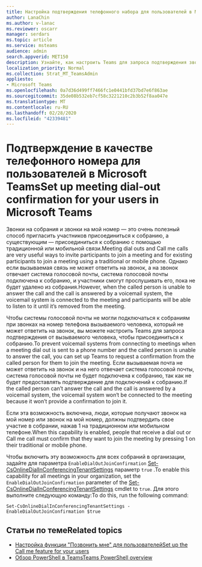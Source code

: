 ```yaml
---
title: Настройка подтверждения телефонного набора для пользователей в Microsoft Teams
author: LanaChin
ms.author: v-lanac
ms.reviewer: oscarr
manager: serdars
ms.topic: article
ms.service: msteams
audience: admin
search.appverid: MET150
description: Узнайте, как настроить Teams для запроса подтверждения звонка, чтобы системы голосовой почты не могли подключаться к собраниям, когда вызываемая связь не может ответить на звонок.
localization_priority: Normal
ms.collection: Strat_MT_TeamsAdmin
appliesto:
- Microsoft Teams
ms.openlocfilehash: 0a7d36d499ff7466fc1e0441bfd37bd7e6f863ae
ms.sourcegitcommit: 35de08b532eb7cf58c3221210c2b3b52f8aa047e
ms.translationtype: MT
ms.contentlocale: ru-RU
ms.lasthandoff: 02/28/2020
ms.locfileid: "42339481"
---
```

# <a name="set-up-meeting-dial-out-confirmation-for-your-users-in-microsoft-teams"></a><span data-ttu-id="327b1-103">Подтверждение в качестве телефонного номера для пользователей в Microsoft Teams</span><span class="sxs-lookup"><span data-stu-id="327b1-103">Set up meeting dial-out confirmation for your users in Microsoft Teams</span></span>

<span data-ttu-id="327b1-104">Звонки на собрания и звонки на мой номер — это очень полезный способ пригласить участников присоединиться к собранию, а существующим — присоединиться к собранию с помощью традиционной или мобильной связи.</span><span class="sxs-lookup"><span data-stu-id="327b1-104">Meeting dial outs and Call me calls are very useful ways to invite participants to join a meeting and for existing participants to join a meeting using a traditional or mobile phone.</span></span> <span data-ttu-id="327b1-105">Однако если вызываемая связь не может ответить на звонок, а на звонок отвечает система голосовой почты, система голосовой почты подключена к собранию, и участники смогут прослушивать его, пока не будет удалено из собрания.</span><span class="sxs-lookup"><span data-stu-id="327b1-105">However, when the called person is unable to answer the call and the call is answered by a voicemail system, the voicemail system is connected to the meeting and participants will be able to listen to it until it’s removed from the meeting.</span></span>

<span data-ttu-id="327b1-106">Чтобы системы голосовой почты не могли подключаться к собраниям при звонках на номер телефона вызываемого человека, который не может ответить на звонок, вы можете настроить Teams для запроса подтверждения от вызываемого человека, чтобы присоединиться к собранию.</span><span class="sxs-lookup"><span data-stu-id="327b1-106">To prevent voicemail systems from connecting to meetings when a meeting dial out is sent to a phone number and the called person is unable to answer the call, you can set up Teams to request a confirmation from the called person for them to join the meeting.</span></span> <span data-ttu-id="327b1-107">Если вызываемая почта не может ответить на звонок и на него отвечает система голосовой почты, система голосовой почты не будет подключена к собранию, так как не будет предоставлять подтверждение для подключений к собранию.</span><span class="sxs-lookup"><span data-stu-id="327b1-107">If the called person can’t answer the call and the call is answered by a voicemail system, the voicemail system won‘t be connected to the meeting because it won’t provide a confirmation to join it.</span></span>

<span data-ttu-id="327b1-108">Если эта возможность включена, люди, которые получают звонок на мой номер или звонок на мой номер, должны подтвердить свое участие в собрании, нажав 1 на традиционном или мобильном телефоне.</span><span class="sxs-lookup"><span data-stu-id="327b1-108">When this capability is enabled, people that receive a dial out or Call me call must confirm that they want to join the meeting by pressing 1 on their traditional or mobile phone.</span></span>

<span data-ttu-id="327b1-109">Чтобы включить эту возможность для всех собраний в организации, задайте для параметра ```EnableDialOutJoinConfirmation``` [Set-CsOnlineDialInConferencingTenantSettings](https://docs.microsoft.com/powershell/module/skype/set-csonlinedialinconferencingtenantsettings?view=skype-ps) параметр ```true``` .</span><span class="sxs-lookup"><span data-stu-id="327b1-109">To enable this capability for all meetings in your organization, set the ```EnableDialOutJoinConfirmation``` parameter of the [Set-CsOnlineDialInConferencingTenantSettings](https://docs.microsoft.com/powershell/module/skype/set-csonlinedialinconferencingtenantsettings?view=skype-ps) cmdlet to ```true```.</span></span> <span data-ttu-id="327b1-110">Для этого выполните следующую команду:</span><span class="sxs-lookup"><span data-stu-id="327b1-110">To do this, run the following command:</span></span>

```
Set-CsOnlineDialInConferencingTenantSettings -EnableDialOutJoinConfirmation $true
```

## <a name="related-topics"></a><span data-ttu-id="327b1-111">Статьи по теме</span><span class="sxs-lookup"><span data-stu-id="327b1-111">Related topics</span></span>

- [<span data-ttu-id="327b1-112">Настройка функции "Позвонить мне" для пользователей</span><span class="sxs-lookup"><span data-stu-id="327b1-112">Set up the Call me feature for your users</span></span>](set-up-the-call-me-feature-for-your-users.md)
- [<span data-ttu-id="327b1-113">Обзор PowerShell в Teams</span><span class="sxs-lookup"><span data-stu-id="327b1-113">Teams PowerShell overview</span></span>](teams-powershell-overview.md)